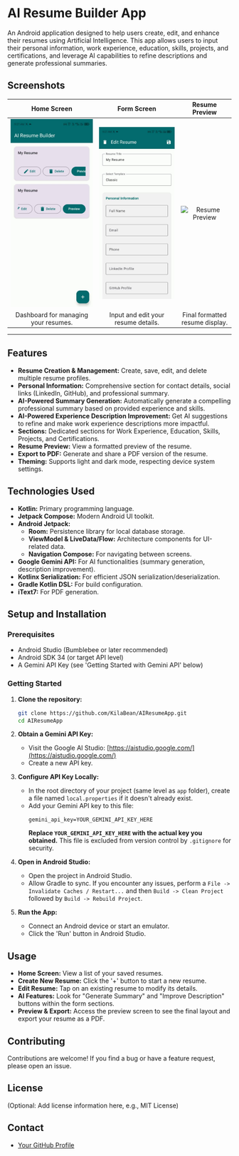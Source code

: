 # AI Resume Builder App

An Android application designed to help users create, edit, and enhance their resumes using Artificial Intelligence. This app allows users to input their personal information, work experience, education, skills, projects, and certifications, and leverage AI capabilities to refine descriptions and generate professional summaries.


## Screenshots

|              Home Screen               |              Form Screen               | Resume Preview |
|:--------------------------------------:|:--------------------------------------:|:--------------:|
| ![Home Screen](images/home_screen.jpg) | ![Form Screen](images/form_screen.jpg) | ![Resume Preview](images/resume_preview.png) |
|  Dashboard for managing your resumes.  |  Input and edit your resume details.   | Final formatted resume display. |

---


## Features

*   **Resume Creation & Management:** Create, save, edit, and delete multiple resume profiles.
*   **Personal Information:** Comprehensive section for contact details, social links (LinkedIn, GitHub), and professional summary.
*   **AI-Powered Summary Generation:** Automatically generate a compelling professional summary based on provided experience and skills.
*   **AI-Powered Experience Description Improvement:** Get AI suggestions to refine and make work experience descriptions more impactful.
*   **Sections:** Dedicated sections for Work Experience, Education, Skills, Projects, and Certifications.
*   **Resume Preview:** View a formatted preview of the resume.
*   **Export to PDF:** Generate and share a PDF version of the resume.
*   **Theming:** Supports light and dark mode, respecting device system settings.

## Technologies Used

*   **Kotlin:** Primary programming language.
*   **Jetpack Compose:** Modern Android UI toolkit.
*   **Android Jetpack:**
    *   **Room:** Persistence library for local database storage.
    *   **ViewModel & LiveData/Flow:** Architecture components for UI-related data.
    *   **Navigation Compose:** For navigating between screens.
*   **Google Gemini API:** For AI functionalities (summary generation, description improvement).
*   **Kotlinx Serialization:** For efficient JSON serialization/deserialization.
*   **Gradle Kotlin DSL:** For build configuration.
*   **iText7:** For PDF generation.

## Setup and Installation

### Prerequisites

*   Android Studio (Bumblebee or later recommended)
*   Android SDK 34 (or target API level)
*   A Gemini API Key (see 'Getting Started with Gemini API' below)

### Getting Started

1.  **Clone the repository:**
    ```bash
    git clone https://github.com/KilaBean/AIResumeApp.git
    cd AIResumeApp
    ```

2.  **Obtain a Gemini API Key:**
    *   Visit the Google AI Studio: [https://aistudio.google.com/](https://aistudio.google.com/)
    *   Create a new API key.

3.  **Configure API Key Locally:**
    *   In the root directory of your project (same level as `app` folder), create a file named `local.properties` if it doesn't already exist.
    *   Add your Gemini API key to this file:
        ```properties
        gemini_api_key=YOUR_GEMINI_API_KEY_HERE
        ```
        **Replace `YOUR_GEMINI_API_KEY_HERE` with the actual key you obtained.** This file is excluded from version control by `.gitignore` for security.

4.  **Open in Android Studio:**
    *   Open the project in Android Studio.
    *   Allow Gradle to sync. If you encounter any issues, perform a `File -> Invalidate Caches / Restart...` and then `Build -> Clean Project` followed by `Build -> Rebuild Project`.

5.  **Run the App:**
    *   Connect an Android device or start an emulator.
    *   Click the 'Run' button in Android Studio.

## Usage

*   **Home Screen:** View a list of your saved resumes.
*   **Create New Resume:** Click the '+' button to start a new resume.
*   **Edit Resume:** Tap on an existing resume to modify its details.
*   **AI Features:** Look for "Generate Summary" and "Improve Description" buttons within the form sections.
*   **Preview & Export:** Access the preview screen to see the final layout and export your resume as a PDF.

## Contributing

Contributions are welcome! If you find a bug or have a feature request, please open an issue.

## License

(Optional: Add license information here, e.g., MIT License)

## Contact

*   [Your GitHub Profile](https://github.com/KilaBean)